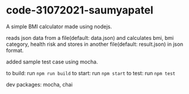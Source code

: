 # code-31072021-saumyapatel


A simple BMI calculator made using nodejs.

reads json data from a file(default: data.json) and calculates bmi, bmi category, health risk and stores in another file(default: result.json) in json format.

added sample test case using mocha.

to build: run `npm run build`
to start: run `npm start`
to test: run `npm test`

dev packages:
mocha, chai
